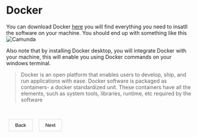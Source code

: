 # Docker
<style>
    h1 a {
        display: none;
    }
    button {
        background-color: transparent;
        padding: 0.5rem 1rem;
        cursor: pointer;
        border: none;
        box-shadow: rgba(0, 0, 0, 0.02) 0px 1px 3px 0px, rgba(27, 31, 35, 0.15) 0px 0px 0px 1px;
    }
     button a {
        text-decoration: none;
        color: black;
    }
</style>
You can download Docker [here](https://docs.docker.com/desktop/install/windows-install/ "The #1 containerization software for developers and teams") you will find everything you need to insatll the software on your machine. 
You should end up with something like this
![Camunda]( 
https://i.stack.imgur.com/P0VF2.png)


Also note that by installing Docker desktop, you will integrate Docker with your machine, this will enable you using Docker commands on your windows terminal.

> Docker is an open platform that enables users to develop, ship, and run applications with ease. Docker software is packaged as containers- a docker standardized unit. These containers have all the elements, such as system tools, libraries, runtime, etc required by the software

&nbsp;

&nbsp;
<button><a href="https://emam96.github.io/Camunda_Setup/">Back</a></button>
&nbsp;
&nbsp;
<button><a href="https://emam96.github.io/Camunda_Setup/CamundaImage">Next</a></button>
